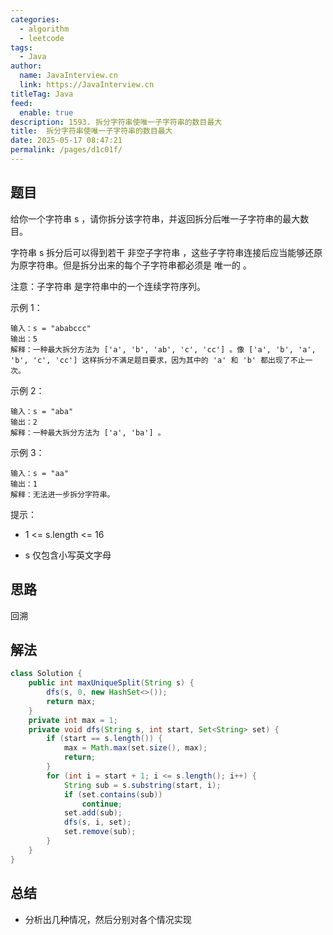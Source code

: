 ```yaml
---
categories: 
  - algorithm
  - leetcode
tags: 
  - Java
author: 
  name: JavaInterview.cn
  link: https://JavaInterview.cn
titleTag: Java
feed: 
  enable: true
description: 1593. 拆分字符串使唯一子字符串的数目最大
title:  拆分字符串使唯一子字符串的数目最大
date: 2025-05-17 08:47:21
permalink: /pages/d1c01f/
---
```


## 题目
给你一个字符串 s ，请你拆分该字符串，并返回拆分后唯一子字符串的最大数目。

字符串 s 拆分后可以得到若干 非空子字符串 ，这些子字符串连接后应当能够还原为原字符串。但是拆分出来的每个子字符串都必须是 唯一的 。

注意：子字符串 是字符串中的一个连续字符序列。



示例 1：

    输入：s = "ababccc"
    输出：5
    解释：一种最大拆分方法为 ['a', 'b', 'ab', 'c', 'cc'] 。像 ['a', 'b', 'a', 'b', 'c', 'cc'] 这样拆分不满足题目要求，因为其中的 'a' 和 'b' 都出现了不止一次。
示例 2：

    输入：s = "aba"
    输出：2
    解释：一种最大拆分方法为 ['a', 'ba'] 。
示例 3：

    输入：s = "aa"
    输出：1
    解释：无法进一步拆分字符串。


提示：

* 1 <= s.length <= 16

* s 仅包含小写英文字母


## 思路

回溯

## 解法
```java
class Solution {
    public int maxUniqueSplit(String s) {
        dfs(s, 0, new HashSet<>());
        return max;
    }
    private int max = 1;
    private void dfs(String s, int start, Set<String> set) {
        if (start == s.length()) {
            max = Math.max(set.size(), max);
            return;
        }
        for (int i = start + 1; i <= s.length(); i++) {
            String sub = s.substring(start, i);
            if (set.contains(sub))
                continue;
            set.add(sub);
            dfs(s, i, set);
            set.remove(sub);
        }
    }
}

```

## 总结

- 分析出几种情况，然后分别对各个情况实现 
